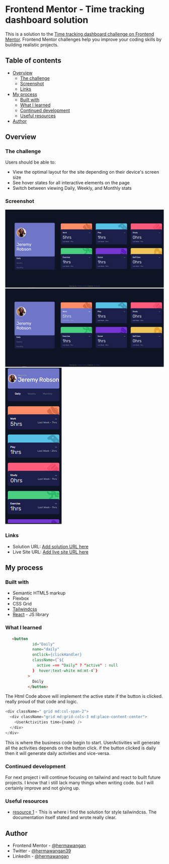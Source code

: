 # Frontend Mentor - Time tracking dashboard solution

This is a solution to the [Time tracking dashboard challenge on Frontend Mentor](https://www.frontendmentor.io/challenges/time-tracking-dashboard-UIQ7167Jw). Frontend Mentor challenges help you improve your coding skills by building realistic projects.

## Table of contents

- [Overview](#overview)
  - [The challenge](#the-challenge)
  - [Screenshot](#screenshot)
  - [Links](#links)
- [My process](#my-process)
  - [Built with](#built-with)
  - [What I learned](#what-i-learned)
  - [Continued development](#continued-development)
  - [Useful resources](#useful-resources)
- [Author](#author)

## Overview

### The challenge

Users should be able to:

- View the optimal layout for the site depending on their device's screen size
- See hover states for all interactive elements on the page
- Switch between viewing Daily, Weekly, and Monthly stats

### Screenshot

![](/public/Desktop_Preview.png)
![](/public/Active.png)
![](/public/Mobile_preview.png)

### Links

- Solution URL: [Add solution URL here](https://www.frontendmentor.io/solutions/a-responsive-dashboard-app-using-reactjs-and-tailwindcss-for-the-style-dYLE4xJkI)
- Live Site URL: [Add live site URL here](https://timetrackdashboardapp.netlify.app)

## My process

### Built with

- Semantic HTML5 markup
- Flexbox
- CSS Grid
- [Tailwindcss](https://tailwindcss.com/)
- [React](https://reactjs.org/) - JS library

### What I learned

```html
   <button
            id="Daily"
            name="daily"
            onClick={clickHandler}
            className={`${
              active === "Daily" ? "active" : null
            }  hover:text-white md:mt-4`}
          >
            Daily
          </button>
```

The Html Code above will implement the active state if the button is clicked. really proud of that code and logic.

```js
<div className=" grid md:col-span-2">
  <div className="grid md:grid-cols-3 md:place-content-center">
    <UserActivities time={name} />
  </div>
</div>
```

This is where the business code begin to start. UserActivities will generate all the activities depends on the button click. if the button clicked is daily then it will generate daily activities and vice-versa.

### Continued development

For next project i will continue focusing on tailwind and react to built future projects. I know that i still lack many things when writing code. but I will certainly improve and not giving up.

### Useful resources

- [resource 1](https://tailwindcss.com/) - This is where i find the solution for style tailwindcss. The documentation itself stated and wrote really clear.

## Author

- Frontend Mentor - [@hermawangan](https://www.frontendmentor.io/profile/hermawangan)
- Twitter - [@hermawangan39](https://twitter.com/hermawangan39)
- LinkedIn - [@hermawangan](https://www.linkedin.com/in/hermawan-gan/)
